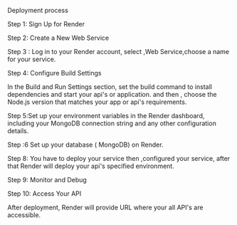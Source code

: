 
Deployment process

Step 1: Sign Up for Render

Step 2: Create a New Web Service

Step 3 : Log in to your Render account, select ,Web Service,choose a name for your service.

Step 4: Configure Build Settings

In the Build and Run Settings section, set the build command to install dependencies and start your api's or application. 
 and then , choose the Node.js version that matches your app or api's requirements.

Step 5:Set up your environment variables in the Render dashboard, including your MongoDB connection string and any other configuration details.

Step :6  Set up your database ( MongoDB) on Render. 

Step 8: You have to deploy your service then ,configured your service, after that Render will deploy your api's specified environment.

Step 9: Monitor and Debug

Step 10: Access Your API

After  deployment, Render will provide  URL where your all API's are accessible.
